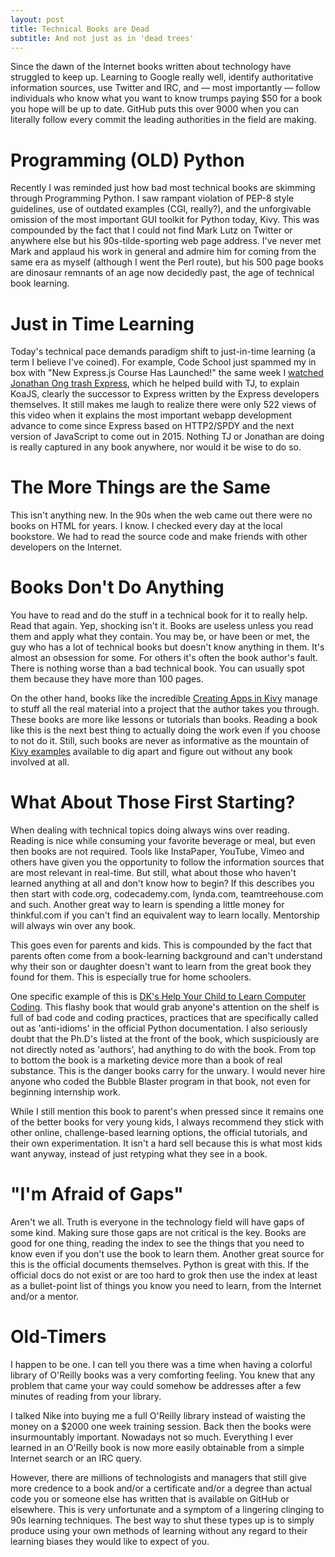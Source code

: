 ```yaml
---
layout: post
title: Technical Books are Dead
subtitle: And not just as in 'dead trees'
---
```


Since the dawn of the Internet books written about technology have
struggled to keep up. Learning to Google really well, identify
authoritative information sources, use Twitter and IRC, and &mdash;
most importantly &mdash; follow individuals who know what you want
to know trumps paying $50 for a book you hope will be up to date.
GitHub puts this over 9000 when you can literally follow every
commit the leading authorities in the field are making.

# Programming (OLD) Python

Recently I was reminded just how bad most technical books are
skimming through Programming Python. I saw rampant violation of
PEP-8 style guidelines, use of outdated examples (CGI, really?),
and the unforgivable omission of the most important GUI toolkit for
Python today, Kivy. This was compounded by the fact that I could
not find Mark Lutz on Twitter or anywhere else but his 90s-tilde-sporting
web page address. I've never met Mark and applaud his work in general
and admire him for coming from the same era as myself (although I
went the Perl route), but his 500 page books are dinosaur remnants
of an age now decidedly past, the age of technical book learning.

# Just in Time Learning

Today's technical pace demands paradigm shift to just-in-time
learning (a term I believe I've coined). For example, Code School
just spammed my in box with "New Express.js Course Has Launched!"
the same week I [watched Jonathan Ong trash
Express](http://youtu.be/bNVcVx8TfPc), which he helped build with
TJ, to explain KoaJS, clearly the successor to Express written by
the Express developers themselves. It still makes me laugh to realize
there were only 522 views of this video when it explains the most
important webapp development advance to come since Express based
on HTTP2/SPDY and the next version of JavaScript to come out in
2015. Nothing TJ or Jonathan are doing is really captured in any
book anywhere, nor would it be wise to do so.

# The More Things are the Same

This isn't anything new. In the 90s when the web came out there
were no books on HTML for years. I know. I checked every day at the
local bookstore.  We had to read the source code and make friends
with other developers on the Internet.

# Books Don't Do Anything

You have to read and do the stuff in a technical book for it to
really help. Read that again. Yep, shocking isn't it. Books are
useless unless you read them and apply what they contain. You may
be, or have been or met, the guy who has a lot of technical books
but doesn't know anything in them. It's almost an obsession for
some. For others it's often the book author's fault. There is nothing
worse than a bad technical book. You can usually spot them because
they have more than 100 pages.

On the other hand, books like the incredible [Creating Apps in
Kivy](http://shop.oreilly.com/product/0636920032595.do) manage to
stuff all the real material into a project that the author takes
you through. These books are more like lessons or tutorials than
books. Reading a book like this is the next best thing to actually
doing the work even if you choose to not do it. Still, such books
are never as informative as the mountain of [Kivy
examples](https://github.com/kivy/kivy/tree/master/examples) available
to dig apart and figure out without any book involved at all.

# What About Those First Starting?

When dealing with technical topics doing always wins over reading.
Reading is nice while consuming your favorite beverage or meal, but
even then books are not required. Tools like InstaPaper, YouTube,
Vimeo and others have given you the opportunity to follow the
information sources that are most relevant in real-time. But still,
what about those who haven't learned anything at all and don't know
how to begin? If this describes you then start with code.org,
codecademy.com, lynda.com, teamtreehouse.com and such. Another great
way to learn is spending a little money for thinkful.com if you
can't find an equivalent way to learn locally.  Mentorship will
always win over any book.

This goes even for parents and kids. This is compounded by the fact that
parents often come from a book-learning background and can't understand why
their son or daughter doesn't want to learn from the great book they found
for them. This is especially true for home schoolers. 

One specific example of this is [DK's Help Your Child to Learn
Computer
Coding](https://github.com/skilstak/dk-help-your-kids-with-computer-coding).
This flashy book that would grab anyone's attention on the shelf
is full of bad code and coding practices, practices that are
specifically called out as 'anti-idioms' in the official Python
documentation. I also seriously doubt that the Ph.D's listed at the
front of the book, which suspiciously are not directly noted as
'authors', had anything to do with the book. From top to bottom the
book is a marketing device more than a book of real substance. This
is the danger books carry for the unwary. I would never hire anyone
who coded the Bubble Blaster program in that book, not even for
beginning internship work. 

While I still mention this book to parent's when pressed since it
remains one of the better books for very young kids, I always
recommend they stick with other online, challenge-based learning
options, the official tutorials, and their own experimentation. It isn't
a hard sell because this is what most kids want anyway, instead of just
retyping what they see in a book.

# "I'm Afraid of Gaps"

Aren't we all. Truth is everyone in the technology field will have gaps of
some kind. Making sure those gaps are not critical is the key. Books are
good for one thing, reading the index to see the things that you need to
know even if you don't use the book to learn them. Another great source for
this is the official documents themselves. Python is great with this. If the
official docs do not exist or are too hard to grok then use the index at
least as a bullet-point list of things you know you need to learn, from the
Internet and/or a mentor.

# Old-Timers

I happen to be one. I can tell you there was a time when having a
colorful library of O'Reilly books was a very comforting feeling.
You knew that any problem that came your way could somehow be
addresses after a few minutes of reading from your library.

I talked Nike into buying me a full O'Reilly library instead of
waisting the money on a $2000 one week training session. Back then the books
were insurmountably important. Nowadays not so much. Everything I ever
learned in an O'Reilly book is now more easily obtainable from a simple
Internet search or an IRC query.

However, there are millions of technologists and managers that still
give more credence to a book and/or a certificate and/or a degree
than actual code you or someone else has written that is available
on GitHub or elsewhere. This is very unfortunate and a symptom of
a lingering clinging to 90s learning techniques. The best way to
shut these types up is to simply produce using your own methods of
learning without any regard to their learning biases they would
like to expect of you.
